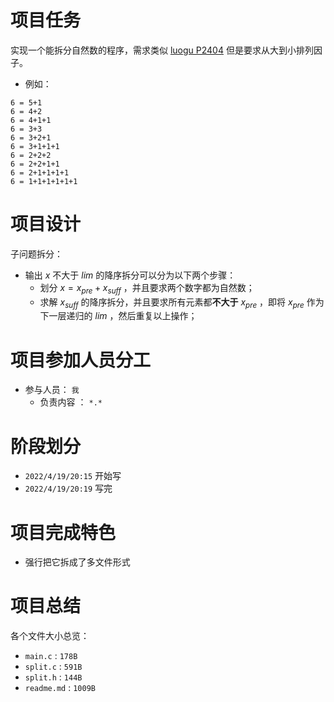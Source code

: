 # 项目任务
 
实现一个能拆分自然数的程序，需求类似 [luogu P2404](https://www.luogu.com.cn/problem/P2404) 但是要求从大到小排列因子。

- 例如：

```
6 = 5+1
6 = 4+2
6 = 4+1+1
6 = 3+3
6 = 3+2+1
6 = 3+1+1+1
6 = 2+2+2
6 = 2+2+1+1
6 = 2+1+1+1+1
6 = 1+1+1+1+1+1
```

# 项目设计

子问题拆分：

- 输出 $x$ 不大于 $lim$ 的降序拆分可以分为以下两个步骤：
  - 划分 $x=x_{pre}+x_{suff}$ ，并且要求两个数字都为自然数；
  - 求解 $x_{suff}$ 的降序拆分，并且要求所有元素都**不大于** $x_{pre}$ ，即将 $x_{pre}$ 作为下一层递归的 $lim$ ，然后重复以上操作；

# 项目参加人员分工

- 参与人员： `我`
  - 负责内容 ： `*.*`

# 阶段划分

- `2022/4/19/20:15` 开始写
- `2022/4/19/20:19` 写完

# 项目完成特色

- 强行把它拆成了多文件形式

# 项目总结

各个文件大小总览：

- `main.c` : `178B`
- `split.c` : `591B`
- `split.h` : `144B`
- `readme.md` : `1009B`